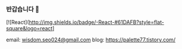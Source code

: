 ### 반갑습니다 👋
[![React](http://img.shields.io/badge/-React-#61DAFB?style=flat-square&logo=react]

email: wisdom.seo024@gmail.com
blog: https://palette77.tistory.com/
